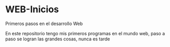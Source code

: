 # WEB-Inicios
Primeros pasos en el desarrollo Web

En este repositorio tengo mis primeros programas en el mundo web, paso a paso se logran las grandes cosas, nunca es tarde

